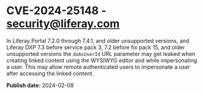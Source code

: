 # CVE-2024-25148 - security@liferay.com

In Liferay Portal 7.2.0 through 7.4.1, and older unsupported versions, and Liferay DXP 7.3 before service pack 3, 7.2 before fix pack 15, and older unsupported versions the `doAsUserId` URL parameter may get leaked when creating linked content using the WYSIWYG editor and while impersonating a user. This may allow remote authenticated users to impersonate a user after accessing the linked content.

**Publish date:** 2024-02-08
